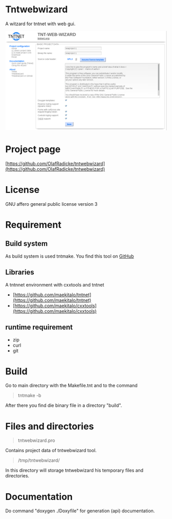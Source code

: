
# Tntwebwizard

A witzard for tntnet with web gui.

![snapshot](snapshot_tntwebwizard.png)

# Project page

[https://github.com/OlafRadicke/tntwebwizard](https://github.com/OlafRadicke/tntwebwizard)

# License

GNU affero general public license version 3

# Requirement

## Build system

As build system is used tntmake. You find this tool on
[GitHub](https://github.com/OlafRadicke/tntmake)

## Libraries

A tntnnet environment with cxxtools and tntnet

* [https://github.com/maekitalo/tntnet](https://github.com/maekitalo/tntnet)
* [https://github.com/maekitalo/cxxtools](https://github.com/maekitalo/cxxtools)

## runtime requirement
* zip
* curl
* git

# Build

Go to main directory with the Makefile.tnt and to the command

>  tntmake -b

After there you find die binary file in a directory "build".

# Files and directories

> tntwebwizard.pro

Contains project data of tntwebwizard tool.

> /tmp/tntwebwizard/

In this directory will storage tntwebwizard his temporary files and directories.

# Documentation

Do command "doxygen ./Doxyfile" for generation (api) documentation.


